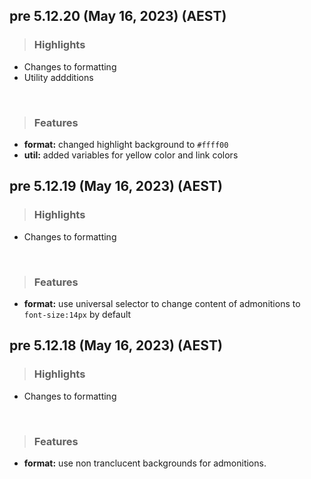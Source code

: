 ## pre 5.12.20 (May 16, 2023) (AEST)

> ### Highlights

* Changes to formatting
* Utility addditions
<br>

> ### Features

* **format:** changed highlight background to `#ffff00`
* **util:** added variables for yellow color and link colors

## pre 5.12.19 (May 16, 2023) (AEST)

> ### Highlights
* Changes to formatting
<br>

> ### Features
* **format:** use universal selector to change content of admonitions to `font-size:14px` by default


## pre 5.12.18 (May 16, 2023) (AEST)

> ### Highlights
* Changes to formatting
<br>

> ### Features
* **format:** use non tranclucent backgrounds for admonitions.
